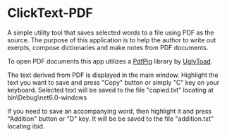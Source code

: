 # ClickText-PDF
A simple utility tool that saves selected words to a file using PDF as the source. The purpose of this application is to help the author to write out exerpts, compose dictionaries and make notes from PDF documents.

To open PDF documents this app utilizes a [PdfPig](https://github.com/UglyToad/PdfPig) library by [UglyToad](https://github.com/UglyToad).

The text derived from PDF is displayed in the main window.
Highlight the text you want to save and press "Copy" button or simply "C" key on your keyboard.
Selected text will be saved to the file "copied.txt" locating at bin\Debug\net6.0-windows

If you need to save an accompanying word, then highlight it and press "Addition" button or "D" key.
It will be be saved to the file "addition.txt" locating ibid.
